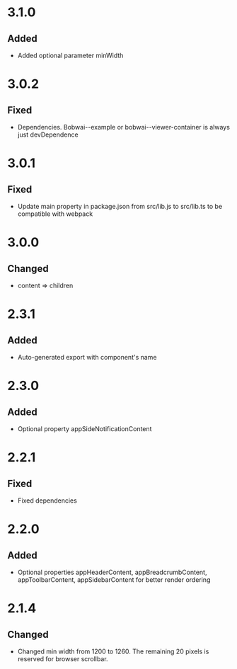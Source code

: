 # 3.1.0
## Added
- Added optional parameter minWidth

# 3.0.2
## Fixed
- Dependencies. Bobwai--example or bobwai--viewer-container is always just devDependence

# 3.0.1
## Fixed
- Update main property in package.json from src/lib.js to src/lib.ts to be compatible with webpack

# 3.0.0
## Changed
- content => children

# 2.3.1
## Added
- Auto-generated export with component's name

# 2.3.0
## Added
- Optional property appSideNotificationContent

# 2.2.1
## Fixed
- Fixed dependencies

# 2.2.0
## Added
- Optional properties  appHeaderContent, appBreadcrumbContent, appToolbarContent, appSidebarContent for better render ordering

# 2.1.4
## Changed
- Changed min width from 1200 to 1260. The remaining 20 pixels is reserved for browser scrollbar.